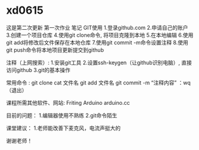 # xd0615

这是第二次更新
    第一次作业
笔记
GIT使用
1.登录github.com
2.申请自己的账户
3.创建一个项目仓库
4.使用git clone命令, 将项目克隆到本地
5.在本地编辑
6.使用git add将修改后文件保存在本地仓库
7.使用git commit -m命令设置注释
8.使用git push命令将本地项目更新提交到github

注释（上网搜索）:
1.安装git工具
2.设置ssh-keygen（让github识别电脑）, 直接访问github
3.git的基本操作

常用命令 :
git clone
cat 文件名
git add 文件名
git commit -m “注释内容”
：wq（退出）

课程所需其他软件、网站:
Friting
Arduino arduino.cc


目前的问题：
1.编辑器使用不熟练
2.git命令陌生

课堂建议：
1.老师能改善下麦克风，电流声挺大的

谢谢老师！
